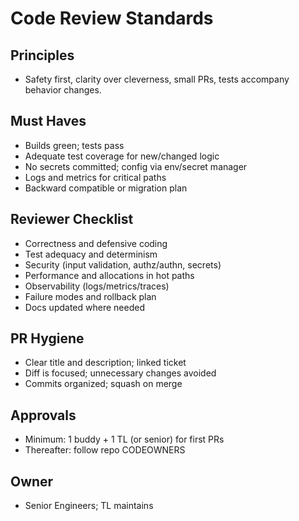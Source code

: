 # Code Review Standards

## Principles
- Safety first, clarity over cleverness, small PRs, tests accompany behavior changes.

## Must Haves
- Builds green; tests pass
- Adequate test coverage for new/changed logic
- No secrets committed; config via env/secret manager
- Logs and metrics for critical paths
- Backward compatible or migration plan

## Reviewer Checklist
- Correctness and defensive coding
- Test adequacy and determinism
- Security (input validation, authz/authn, secrets)
- Performance and allocations in hot paths
- Observability (logs/metrics/traces)
- Failure modes and rollback plan
- Docs updated where needed

## PR Hygiene
- Clear title and description; linked ticket
- Diff is focused; unnecessary changes avoided
- Commits organized; squash on merge

## Approvals
- Minimum: 1 buddy + 1 TL (or senior) for first PRs
- Thereafter: follow repo CODEOWNERS

## Owner
- Senior Engineers; TL maintains 
